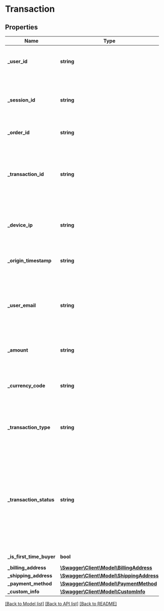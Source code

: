 # Transaction

## Properties
Name | Type | Description | Notes
------------ | ------------- | ------------- | -------------
**_user_id** | **string** | The user&#39;s account ID according to your systems. Note that user IDs are case sensitive. | [optional] 
**_session_id** | **string** | The user&#39;s current session ID, used to tie a user&#39;s action before and after login or account creation. Required if no user_id values is provided. | [optional] 
**_order_id** | **string** | The ID for tracking this order in your system. | 
**_transaction_id** | **string** | The ID for identifying this transaction. Important for tracking transactions, and linking different parts of the same transaction together, e.g., linking a refund to its original transaction. | [optional] 
**_device_ip** | **string** | IP address of the request made by the user. Recommended for historical backfills and customers with mobile apps. | [optional] 
**_origin_timestamp** | **string** | Represents the time the event occured in your system. Send as a UNIX timestamp in milliseconds in string. | [optional] 
**_user_email** | **string** | Email of the user creating this order. Note - If the user&#39;s email is also their account ID in your system, set both the userId and userEmail fields to their email address. | [optional] 
**_amount** | **string** | The item unit price in numbers, in the base unit of the currency_code.e.g. \&quot;2500\&quot; | [optional] 
**_currency_code** | **string** | The [ISO-4217](http://en.wikipedia.org/wiki/ISO_4217) currency code for the amount. e.g., USD, INR alternative currencies, like bitcoin or points systems. | [optional] 
**_transaction_type** | **string** | The type of transaction being recorded. e.g. _sale, _authorize, _capture, _void, _refund, _deposit, _withdrawal, _transfer | [optional] 
**_transaction_status** | **string** | Use _transactionStatus to indicate the status of the transaction. The value can be \&quot;_success\&quot; (default value), \&quot;_failure\&quot; or \&quot;_pending\&quot;. For instance, If the transaction was rejected by the payment gateway, set the value to \&quot;_failure\&quot;. | 
**_is_first_time_buyer** | **bool** | Is user first time buyer. | [optional] 
**_billing_address** | [**\Swagger\Client\Model\BillingAddress**](BillingAddress.md) |  | [optional] 
**_shipping_address** | [**\Swagger\Client\Model\ShippingAddress**](ShippingAddress.md) |  | [optional] 
**_payment_method** | [**\Swagger\Client\Model\PaymentMethod**](PaymentMethod.md) |  | [optional] 
**_custom_info** | [**\Swagger\Client\Model\CustomInfo**](CustomInfo.md) |  | [optional] 

[[Back to Model list]](../README.md#documentation-for-models) [[Back to API list]](../README.md#documentation-for-api-endpoints) [[Back to README]](../README.md)


